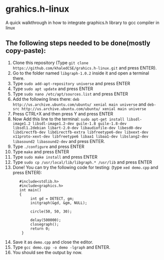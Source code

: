 # grahics.h-linux
A quick walkthrough in how to integrate graphics.h library to gcc compiler in linux

## The following steps needed to be done(mostly copy-paste):
1. Clone this repository (Type `git clone https://github.com/khaledCSE/grahics.h-linux.git` and press ENTER).
2. Go to the folder named `libgraph-1.0.2` inside it and open a terminal there.
3. Type `sudo add-apt-repository universe` and press ENTER
4. Type `sudo apt update` and press ENTER
5. Type `sudo nano /etc/apt/sources.list` and press ENTER
6. Add the following lines there:
    `deb http://us.archive.ubuntu.com/ubuntu/ xenial main universe` and
    `deb-src http://us.archive.ubuntu.com/ubuntu/ xenial main universe`
7. Press CTRL+X and then press Y and press ENTER
8. Now Add this line to the terminal:
    `sudo apt-get install libsdl-image1.2 libsdl-image1.2-dev guile-1.8 guile-1.8-dev libsdl1.2debian libart-2.0-dev libaudiofile-dev libesd0-dev libdirectfb-dev libdirectfb-extra libfreetype6-dev libxext-dev x11proto-xext-dev libfreetype6 libaa1 libaa1-dev libslang2-dev libasound2 libasound2-dev` and press ENTER.
9. Type `./configure` and press ENTER
10. Type `make` and press ENTER
11. Type `sudo make install` and press ENTER
12. Type `sudo cp /usr/local/lib/libgraph.* /usr/lib` and press ENTER
13. Done! You can try the following code for testing: (type `xed demo.cpp` and press ENTER):
    ```#include<stdio.h> 
       #include<stdlib.h> 
       #include<graphics.h> 
       int main() 
       { 
            int gd = DETECT, gm; 
            initgraph(&gd, &gm, NULL); 
  
            circle(50, 50, 30); 
  
            delay(500000); 
            closegraph(); 
            return 0; 
        }
14. Save it as `demo.cpp` and close the editor.
15. Type `gcc demo.cpp -o demo -lgraph` and ENTER.
16. You should see the output by now.